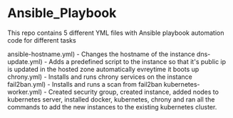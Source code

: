 # Ansible_Playbook

This repo contains 5 different YML files with Ansible playbook automation code for different tasks

ansible-hostname.yml) - Changes the hostname of the instance
dns-update.yml) - Adds a predefined script to the instance so that it's public ip is updated in the hosted zone automatically evreytime it boots up
chrony.yml) - Installs and runs chrony services on the instance
fail2ban.yml) - Installs and runs a scan from fail2ban 
kubernetes-worker.yml) - Created security group, created instance, added nodes to kubernetes server, installed docker, kubernetes, chrony and ran all the commands to add the new instances to the existing kubernetes cluster.
